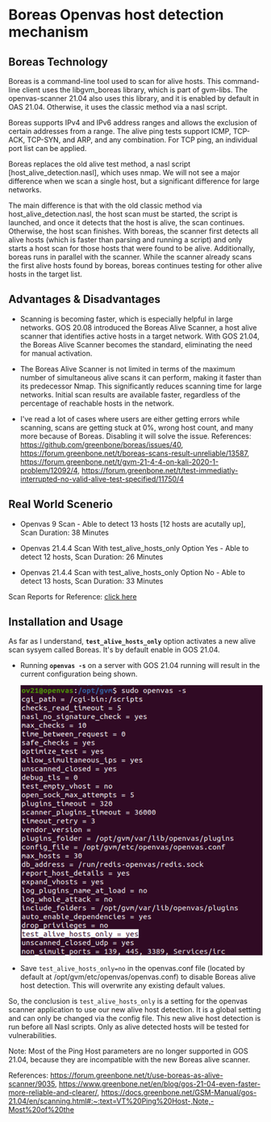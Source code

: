 # Boreas Openvas host detection mechanism

## Boreas Technology

Boreas is a command-line tool used to scan for alive hosts. This command-line client uses the libgvm_boreas library, which is part of gvm-libs. The openvas-scanner 21.04 also uses this library, and it is enabled by default in OAS 21.04. Otherwise, it uses the classic method via a nasl script.

Boreas supports IPv4 and IPv6 address ranges and allows the exclusion of certain addresses from a range. The alive ping tests support ICMP, TCP-ACK, TCP-SYN, and ARP, and any combination. For TCP ping, an individual port list can be applied.

Boreas replaces the old alive test method, a nasl script [host_alive_detection.nasl], which uses nmap. We will not see a major difference when we scan a single host, but a significant difference for large networks. 

The main difference is that with the old classic method via host_alive_detection.nasl, the host scan must be started, the script is launched, and once it detects that the host is alive, the scan continues. Otherwise, the host scan finishes. With boreas, the scanner first detects all alive hosts (which is faster than parsing and running a script) and only starts a host scan for those hosts that were found to be alive. Additionally, boreas runs in parallel with the scanner. While the scanner already scans the first alive hosts found by boreas, boreas continues testing for other alive hosts in the target list.

## Advantages & Disadvantages

- Scanning is becoming faster, which is especially helpful in large networks. GOS 20.08 introduced the Boreas Alive Scanner, a host alive scanner that identifies active hosts in a target network. With GOS 21.04, the Boreas Alive Scanner becomes the standard, eliminating the need for manual activation.

- The Boreas Alive Scanner is not limited in terms of the maximum number of simultaneous alive scans it can perform, making it faster than its predecessor Nmap. This significantly reduces scanning time for large networks. Initial scan results are available faster, regardless of the percentage of reachable hosts in the network.

- I've read a lot of cases where users are either getting errors while scanning, scans are getting stuck at 0%, wrong host count, and many more because of Boreas. Disabling it will solve the issue. References: https://github.com/greenbone/boreas/issues/40, https://forum.greenbone.net/t/boreas-scans-result-unreliable/13587, https://forum.greenbone.net/t/gvm-21-4-4-on-kali-2020-1-problem/12092/4, https://forum.greenbone.net/t/test-immediatly-interrupted-no-valid-alive-test-specified/11750/4

## Real World Scenerio

- Openvas 9 Scan - Able to detect 13 hosts [12 hosts are acutally up], Scan Duration: 38 Minutes

- Openvas 21.4.4 Scan With test_alive_hosts_only Option Yes - Able to detect 12 hosts, Scan Duration: 26 Minutes

- Openvas 21.4.4 Scan with test_alive_hosts_only Option No - Able to detect 13 hosts, Scan Duration: 33 Minutes

Scan Reports for Reference: [click here](https://drive.google.com/drive/folders/1zcPNWvnUUuwQ0W6vVqqlJEwyTlCohFph?usp=share_link)


## Installation and Usage

As far as I understand, <b>`test_alive_hosts_only`</b> option activates a new alive scan sysyem called Boreas. It's by default enable in GOS 21.04. 

- Running <b>`openvas -s`</b> on a server with GOS 21.04 running will result in the current configuration being shown.

  ![Alt text](Screenshot%20from%202023-03-02%2018-00-05.png)

- Save `test_alive_hosts_only=no` in the openvas.conf file (located by default at /opt/gvm/etc/openvas/openvas.conf) to disable Boreas alive host detection. This will overwrite any existing default values.


So, the conclusion is `test_alive_hosts_only` is a setting for the openvas scanner application to use our new alive host detection. It is a global setting and can only be changed via the config file. This new alive host detection is run before all Nasl scripts. Only as alive detected hosts will be tested for vulnerabilities.


Note: Most of the Ping Host parameters are no longer supported in GOS 21.04, because they are incompatible with the new Boreas alive scanner. 

References:
https://forum.greenbone.net/t/use-boreas-as-alive-scanner/9035, https://www.greenbone.net/en/blog/gos-21-04-even-faster-more-reliable-and-clearer/, https://docs.greenbone.net/GSM-Manual/gos-21.04/en/scanning.html#:~:text=VT%20Ping%20Host-,Note,-Most%20of%20the

